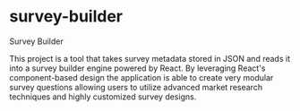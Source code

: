 # survey-builder
Survey Builder

This project is a tool that takes survey metadata stored in JSON and reads it into a survey builder engine powered by React.
By leveraging React's component-based design the application is able to create very modular survey questions allowing users
to utilize advanced market research techniques and highly customized survey designs.
